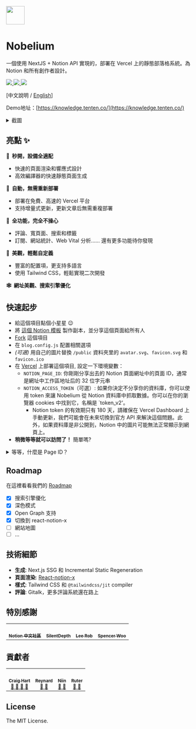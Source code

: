<img src="Nobelium-Logo.svg" width="50" height="50">

# Nobelium

一個使用 NextJS + Notion API 實現的，部署在 Vercel 上的靜態部落格系統。為 Notion 和所有創作者設計。

<p>
  <a aria-label="GitHub commit activity" href="https://github.com/craigary/nobelium/commits/main" title="GitHub commit activity">
    <img src="https://img.shields.io/github/commit-activity/m/craigary/nobelium?style=for-the-badge">
  </a>
  <a aria-label="GitHub contributors" href="https://github.com/craigary/nobelium/graphs/contributors" title="GitHub contributors">
    <img src="https://img.shields.io/github/contributors/craigary/nobelium?color=orange&style=for-the-badge">
  </a>
  <a aria-label="Build status" href="#" title="Build status">
    <img src="https://img.shields.io/github/deployments/craigary/nobelium/Preview?logo=Vercel&style=for-the-badge">
  </a>
</p>

[中文說明 / [English](README.md)]

Demo地址：[https://knowledge.tenten.co/](https://knowledge.tenten.co/)

<details><summary> 截圖</summary>
<img src="https://github.com/craigary/nobelium/blob/main/desktop.png?raw=true">
</details>

## 亮點 ✨

**🚀 &nbsp;秒開，設備全適配**

- 快速的頁面渲染和響應式設計
- 高效編譯器的快速靜態頁面生成

**🤖 &nbsp;自動，無需重新部署**

- 部署在免費、高速的 Vercel 平台
- 支持增量式更新，更新文章后無需重複部署

**🚙 &nbsp;全功能，完全不操心**

- 評論、寬頁面、搜索和標籤
- 訂閱、網站統計、Web Vital 分析…… 還有更多功能待你發現

**🎨 &nbsp;美觀，輕鬆自定義**

- 豐富的配置項，更支持多語言
- 使用 Tailwind CSS，輕鬆實現二次開發

**🕸 &nbsp;網址美觀、搜索引擎優化**

## 快速起步

- 給這個項目點個小星星 😉
- 將 [這個 Notion 模板](https://www.notion.so/68be9021bca34b8e89f0246f27e608df) 製作副本，並分享這個頁面給所有人
- [Fork](https://github.com/craigary/nobelium/fork) 這個項目
- 在 `blog.config.js` 配置相關選項
- _(可選)_ 用自己的圖片替換 `/public` 資料夾里的 `avatar.svg`、`favicon.svg` 和 `favicon.ico`
- 在 [Vercel](https://vercel.com) 上部署這個項目, 設定一下環境變數：
  - `NOTION_PAGE_ID`: 你剛剛分享出去的 Notion 頁面網址中的頁面 ID，通常是網址中工作區地址后的 32 位字元串
  - `NOTION_ACCESS_TOKEN`（可選）: 如果你決定不分享你的資料庫，你可以使用 token 來讓 Nobelium 從 Notion 資料庫中抓取數據。你可以在你的瀏覽器 cookies 中找到它，名稱是 `token_v2'。
    - Notion token 的有效期只有 180 天，請確保在 Vercel Dashboard 上手動更新，我們可能會在未來切換到官方 API 來解決這個問題。此外，如果資料庫是非公開到，Notion 中的圖片可能無法正常顯示到網頁上。
- **稍微等等就可以訪問了！** 簡單嗎?

<details><summary>等等，什麼是 Page ID？</summary>
  <img src="https://github.com/craigary/nobelium/blob/main/pageid.png?raw=true">
</details>

## Roadmap

在這裡看看我們的 [Roadmap](https://www.notion.so/craigary/Public-Roadmap-3cfc4d0f0ca642ef8f652673c37add22)

- [x] 搜索引擎優化
- [x] 深色模式
- [x] Open Graph 支持
- [x] 切換到 react-notion-x
- [ ]  網站地圖
- [ ] ...

## 技術細節

- **生成**: Next.js SSG 和 Incremental Static Regeneration
- **頁面渲染**: [React-notion-x](https://github.com/NotionX/react-notion-x)
- **樣式**: Tailwind CSS 和 `@tailwindcss/jit` compiler
- **評論**: Gitalk，更多評論系統還在路上

## 特別感謝

<table>
<tr align="left">
    <td align="center"><a href="https://notion.so/cnotion"><img src="https://www.notion.so/image/https%3A%2F%2Fs3-us-west-2.amazonaws.com%2Fsecure.notion-static.com%2F815be1aa-a8bf-46d0-887e-a1c9d18d8ae9%2Fnotion-logo-no-background.png?table=block&id=e1826899-1cd1-4de8-9b1c-ad0de60baa91&width=250&userId=1f77c970-e682-4c02-b9e8-4164924f04ab&cache=v2" width="80px;" alt=""/><br /><sub><b>Notion 中文社區</b></sub></a></td>
    <td align="center"><a href="https://twitter.com/SilentDepthCN"><img src="https://avatars.githubusercontent.com/u/7194254?s=460&u=d8c805acedf5c49ab8e1bfde58b16d7b7fe2b1bb&v=4" width="80px;" alt=""/><br /><sub><b>SilentDepth</b></sub></a></td>
    <td align="center"><a href="https://leerob.io"><img src="https://avatars.githubusercontent.com/u/9113740?s=460&u=6b5c9843f6d345ee178d1171dd3025610312af35&v=4" width="80px;" alt=""/><br /><sub><b>Lee Rob</b></sub></a></td>
    <td align="center"><a href="https://spencerwoo.com"><img src="https://avatars.githubusercontent.com/u/32114380?s=460&u=81d1f9754f354c63ece17a83196be14b51ee1056&v=4" width="80px;" alt=""/><br /><sub><b>Spencer Woo</b></sub></a></td>
  </tr>
</table>

## 貢獻者

<table>
<tr align="left">
    <td align="center"><a href="https://github.com/craigary"><img src="https://avatars.githubusercontent.com/u/10571717?s=64&v=4" width="80px;" alt=""/><br /><sub><b>Craig Hart</b></sub></a><br /><a href="https://github.com/craigary/nobelium/commits?author=craigary" title="Owner">🎫 🔧 🎨 🐛</a></td>
    <td align="center"><a href="https://github.com/reycn"><img src="https://avatars.githubusercontent.com/u/11225092?s=64&v=4" width="80px;" alt=""/><br /><sub><b>Reynard</b></sub></a><br /><a href="https://github.com/craigary/nobelium/commits?author=reycn" title="Owner"> 🎨 🐛</a></td>
    <td align="center"><a href="https://github.com/Niinjoy"><img src="https://avatars.githubusercontent.com/u/39721307?s=64&v=4" width="80px;" alt=""/><br /><sub><b>Niin</b></sub></a><br /><a href="https://github.com/craigary/nobelium/commits?author=Niinjoy" title="Owner">🔧 🐛</a></td>
    <td align="center"><a href="https://github.com/ruter"><img src="https://avatars.githubusercontent.com/u/8568876?s=64&v=4" width="80px;" alt=""/><br /><sub><b>Ruter</b></sub></a><br /><a href="https://github.com/craigary/nobelium/commits?author=ruter" title="Owner">🔧 🐛</a></td>
  </tr>
</table>

## License

The MIT License.
